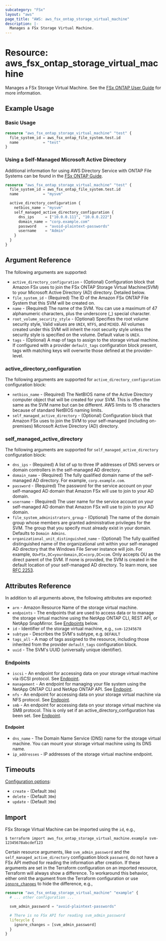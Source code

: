 ```yaml
---
subcategory: "FSx"
layout: "aws"
page_title: "AWS: aws_fsx_ontap_storage_virtual_machine"
description: |-
  Manages a FSx Storage Virtual Machine.
---
```


# Resource: aws_fsx_ontap_storage_virtual_machine

Manages a FSx Storage Virtual Machine.
See the [FSx ONTAP User Guide](https://docs.aws.amazon.com/fsx/latest/ONTAPGuide/managing-svms.html) for more information.


## Example Usage

### Basic Usage

```terraform
resource "aws_fsx_ontap_storage_virtual_machine" "test" {
  file_system_id = aws_fsx_ontap_file_system.test.id
  name           = "test"
}
```

### Using a Self-Managed Microsoft Active Directory

Additional information for using AWS Directory Service with ONTAP File Systems can be found in the [FSx ONTAP Guide](https://docs.aws.amazon.com/fsx/latest/ONTAPGuide/self-managed-AD.html).

```terraform
resource "aws_fsx_ontap_storage_virtual_machine" "test" {
  file_system_id = aws_fsx_ontap_file_system.test.id
  name           = "mysvm"

  active_directory_configuration {
    netbios_name = "mysvm"
    self_managed_active_directory_configuration {
      dns_ips     = ["10.0.0.111", "10.0.0.222"]
      domain_name = "corp.example.com"
      password    = "avoid-plaintext-passwords"
      username    = "Admin"
    }
  }
}
```

## Argument Reference

The following arguments are supported:

* `active_directory_configuration` - (Optional) Configuration block that Amazon FSx uses to join the FSx ONTAP Storage Virtual Machine(SVM) to your Microsoft Active Directory (AD) directory. Detailed below.
* `file_system_id` - (Required) The ID of the Amazon FSx ONTAP File System that this SVM will be created on.
* `name` - (Required) The name of the SVM. You can use a maximum of 47 alphanumeric characters, plus the underscore (_) special character.
* `root_volume_security_style` - (Optional) Specifies the root volume security style, Valid values are `UNIX`, `NTFS`, and `MIXED`. All volumes created under this SVM will inherit the root security style unless the security style is specified on the volume. Default value is `UNIX`.
* `tags` - (Optional) A map of tags to assign to the storage virtual machine. If configured with a provider `default_tags` configuration block present, tags with matching keys will overwrite those defined at the provider-level.

### active_directory_configuration

The following arguments are supported for `active_directory_configuration` configuration block:

* `netbios_name` - (Required) The NetBIOS name of the Active Directory computer object that will be created for your SVM. This is often the same as the SVM name but can be different. AWS limits to 15 characters because of standard NetBIOS naming limits.
* `self_managed_active_directory` - (Optional) Configuration block that Amazon FSx uses to join the SVM to your self-managed (including on-premises) Microsoft Active Directory (AD) directory.

### self_managed_active_directory

The following arguments are supported for `self_managed_active_directory` configuration block:

* `dns_ips` - (Required) A list of up to three IP addresses of DNS servers or domain controllers in the self-managed AD directory.
* `domain_name` - (Required) The fully qualified domain name of the self-managed AD directory. For example, `corp.example.com`.
* `password` - (Required) The password for the service account on your self-managed AD domain that Amazon FSx will use to join to your AD domain.
* `username` - (Required) The user name for the service account on your self-managed AD domain that Amazon FSx will use to join to your AD domain.
* `file_system_administrators_group` - (Optional) The name of the domain group whose members are granted administrative privileges for the SVM. The group that you specify must already exist in your domain. Defaults to `Domain Admins`.
* `organizational_unit_distinguished_name` - (Optional) The fully qualified distinguished name of the organizational unit within your self-managed AD directory that the Windows File Server instance will join. For example, `OU=FSx,DC=yourdomain,DC=corp,DC=com`. Only accepts OU as the direct parent of the SVM. If none is provided, the SVM is created in the default location of your self-managed AD directory. To learn more, see [RFC 2253](https://tools.ietf.org/html/rfc2253).

## Attributes Reference

In addition to all arguments above, the following attributes are exported:

* `arn` - Amazon Resource Name of the storage virtual machine.
* `endpoints` - The endpoints that are used to access data or to manage the storage virtual machine using the NetApp ONTAP CLI, REST API, or NetApp SnapMirror. See [Endpoints](#endpoints) below.
* `id` - Identifier of the storage virtual machine, e.g., `svm-12345678`
* `subtype` - Describes the SVM's subtype, e.g. `DEFAULT`
* `tags_all` - A map of tags assigned to the resource, including those inherited from the provider `default_tags` configuration block.
* `uuid` - The SVM's UUID (universally unique identifier).

### Endpoints

* `iscsi` - An endpoint for accessing data on your storage virtual machine via iSCSI protocol. See [Endpoint](#endpoint).
* `management` - An endpoint for managing your file system using the NetApp ONTAP CLI and NetApp ONTAP API. See [Endpoint](#endpoint).
* `nfs` - An endpoint for accessing data on your storage virtual machine via NFS protocol. See [Endpoint](#endpoint).
* `smb` - An endpoint for accessing data on your storage virtual machine via SMB protocol. This is only set if an active_directory_configuration has been set. See [Endpoint](#endpoint).

#### Endpoint

* `dns_name` - The Domain Name Service (DNS) name for the storage virtual machine. You can mount your storage virtual machine using its DNS name.
* `ip_addresses` - IP addresses of the storage virtual machine endpoint.

## Timeouts

[Configuration options](https://www.terraform.io/docs/configuration/blocks/resources/syntax.html#operation-timeouts):

* `create` - (Default `30m`)
* `delete` - (Default `30m`)
* `update` - (Default `30m`)

## Import

FSx Storage Virtual Machine can be imported using the `id`, e.g.,

```
$ terraform import aws_fsx_ontap_storage_virtual_machine.example svm-12345678abcdef123
```

Certain resource arguments, like `svm_admin_password` and the `self_managed_active_directory` configuation block `password`, do not have a FSx API method for reading the information after creation. If these arguments are set in the Terraform configuration on an imported resource, Terraform will always show a difference. To workaround this behavior, either omit the argument from the Terraform configuration or use [`ignore_changes`](https://www.terraform.io/docs/configuration/meta-arguments/lifecycle.html#ignore_changes) to hide the difference, e.g.,

```terraform
resource "aws_fsx_ontap_storage_virtual_machine" "example" {
  # ... other configuration ...

  svm_admin_password = "avoid-plaintext-passwords"

  # There is no FSx API for reading svm_admin_password
  lifecycle {
    ignore_changes = [svm_admin_password]
  }
}
```
